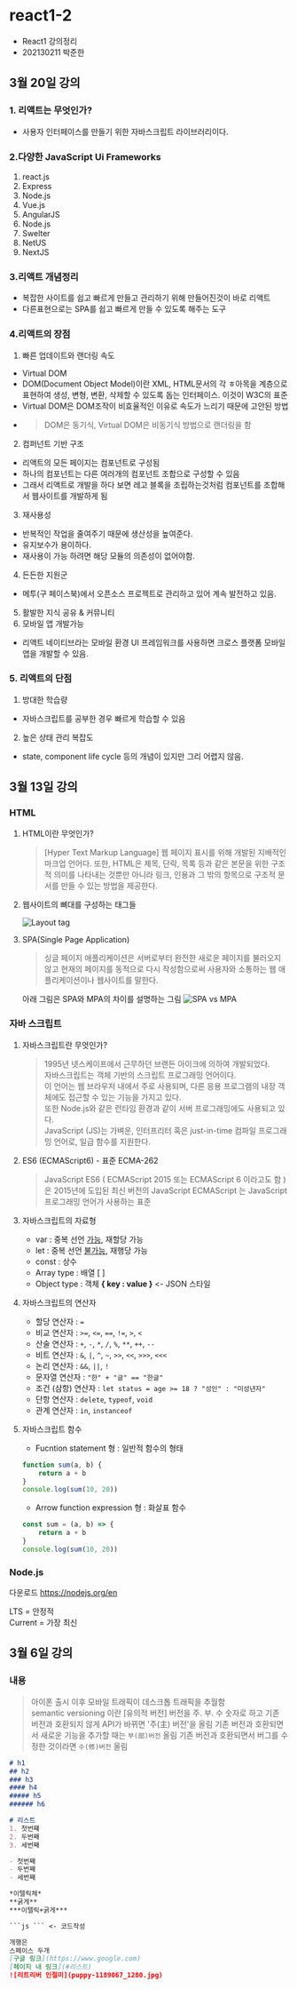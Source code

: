 # react1-2
- React1 강의정리
- 202130211 박준한

## 3월 20일 강의
### 1. 리액트는 무엇인가?
- 사용자 인터페이스를 만들기 위한 자바스크립트 라이브러리이다.
### 2.다양한 JavaScript Ui Frameworks
1. react.js  
2. Express  
3. Node.js  
4. Vue.js  
5. AngularJS  
6. Node.js  
7. Swelter  
8. NetUS  
9. NextJS  

### 3.리액트 개념정리
- 복잡한 사이트를 쉽고 빠르게 만들고 관리하기 위해 만들어진것이 바로 리액트  
- 다른표현으로는 SPA를 쉽고 빠르게 만들 수 있도록 해주는 도구
### 4.리액트의 장점
1. 빠른 업데이트와 랜더링 속도
- Virtual DOM  
- DOM(Document Object Model)이란 XML, HTML문서의 각 ㅎ아목을 계층으로 표현하여 생성, 변형, 변환, 삭제할 수 있도록 돕는 인터페이스. 이것이 W3C의 표준  
- Virtual DOM은 DOM조작이 비효율적인 이유로 속도가 느리기 때문에 고안된 방법  
- >DOM은 동기식, Virtual DOM은 비동기식 방법으로 랜더링을 함  
2. 컴퍼넌트 기반 구조
- 리액트의 모든 페이지는 컴포넌트로 구성됨
- 하나의 컴포넌트는 다른 여러개의 컴포넌트 조합으로 구성할 수 있음
- 그래서 리액트로 개발을 하다 보면 레고 블록을 조립하는것처럼 컴포넌트를 조합해서 웹사이트를 개발하게 됨
3. 재사용성
* 반복적인 작업을 줄여주기 때문에 생산성을 높여준다.
* 유지보수가 용이하다.
* 재사용이 가능 하려면 해당 모듈의 의존성이 없어야함.

4. 든든한 지원군
- 메투(구 페이스북)에서 오픈소스 프로젝트로 관리하고 있어 계속 발전하고 있음.
5. 활발한 지식 공유 & 커뮤니티
6. 모바일 앱 개발가능
* 리액트 네이티브라는 모바일 환경 UI 프레임워크를 사용하면 크로스 플랫폼 모바일 앱을 개발할 수 있음.
### 5. 리액트의 단점
1. 방대한 학습량  
- 자바스크립트를 공부한 경우 빠르게 학습할 수 있음
2. 높은 상태 관리 복잡도
- state, component life cycle 등의 개념이 있지만 그리 어렵지 않음.

## 3월 13일 강의 

### HTML
1. HTML이란 무엇인가?
    > [Hyper Text Markup Language] 웹 페이지 표시를 위해 개발된 지배적인 마크업 언어다.
    > 또한, HTML은 제목, 단락, 목록 등과 같은 본문을 위한 구조적 의미를 나타내는 것뿐만 아니라 링크, 인용과 그 밖의 항목으로 구조적 문서를 만들 수 있는 방법을 제공한다.

2. 웹사이트의 뼈대를 구성하는 태그들  

    ![Layout tag](https://thebook.io/img/006943/065_1.jpg)

3. SPA(Single Page Application)
   > 싱글 페이지 애플리케이션은 서버로부터 완전한 새로운 페이지를 불러오지 않고 현재의 페이지를 동적으로 다시 작성함으로써 사용자와 소통하는 웹 애플리케이션이나 웹사이트를 말한다.

   아래 그림은 SPA와 MPA의 차이를 설명하는 그림
   ![SPA vs MPA](https://miro.medium.com/v2/resize:fit:1358/1*zr1yTjLEsUZB6BkEve8FTA.png)
### 자바 스크립트
1. 자바스크립트란 무엇인가?
   > 1995년 넷스케이프에서 근무하던 브랜든 아이크에 의하여 개발되었다.  
   > 자바스크립트는 객체 기반의 스크립트 프로그래밍 언어이다.  
   > 이 언어는 웹 브라우저 내에서 주로 사용되며, 다른 응용 프로그램의 내장 객체에도 접근할 수 있는 기능을 가지고 있다.  
   > 또한 Node.js와 같은 런타임 환경과 같이 서버 프로그래밍에도 사용되고 있다.  
   > JavaScript (JS)는 가벼운, 인터프리터 혹은 just-in-time 컴파일 프로그래밍 언어로, 일급 함수를 지원한다.

2. ES6 (ECMAScript6) - 표준 ECMA-262
   > JavaScript ES6 ( ECMAScript 2015 또는 ECMAScript 6 이라고도 함 )은 2015년에 도입된 최신 버전의 JavaScript
   > ECMAScript 는 JavaScript 프로그래밍 언어가 사용하는 표준

3. 자바스크립트의 자료형
    - var : 중복 선언 <u>가능</u>, 재할당 가능
    - let : 중복 선언 <u>불가능</u>, 재행당 가능
    - const : 상수
    - Array type : 배열 [ ]
    - Object type : 객체 **{ key : value }** <- JSON 스타일

4. 자바스크립트의 연산자
    - 할당 연산자 : `=`
    - 비교 연산자 : `>=`, `<=`, `==`, `!=`, `>`, `<`
    - 산술 연산자 : `+`, `-`, `*`, `/`, `%`, `**`, `++`, `--`
    - 비트 연산자 : `&`, `|`, `^`, `~`, `>>`, `<<`, `>>>`, `<<<`
    - 논리 연산자 : `&&`, `||`, `!`
    - 문자열 연산자 : `"한" + "글" == "한글"`
    - 조건 (삼항) 연산자 : `let status = age >= 18 ? "성인" : "미성년자"`
    - 단항 연산자 : `delete`, `typeof`, `void`
    - 관계 연산자 : `in`, `instanceof`

5. 자바스크립트 함수
    - Fucntion statement 형 : 일반적 함수의 형태
    ```js
    function sum(a, b) {
        return a + b
    }
    console.log(sum(10, 20))
    ```
    - Arrow function expression 형 : 화살표 함수
    ```js
    const sum = (a, b) => {
        return a + b
    }
    console.log(sum(10, 20))
    ```
    
### Node.js
다운로드 https://nodejs.org/en

LTS = 안정적  
Current = 가장 최신
<br>

## 3월 6일 강의
### 내용
> 아이폰 출시 이후 모바일 트래픽이 데스크톱 트래픽을 추월함  
semantic versioning 이란 [유의적 버전]
버전을 주. 부. 수 숫자로 하고
기존 버전과 호환되지 않게 API가 바뀌면 '주(主) 버전'을 올림
기존 버전과 호환되면서 새로운 기능을 추가할 때는 `부(部)버전` 올림
기존 버전과 호환되면서 버그를 수정한 것이라면 `수(修)버전` 올림

```md
# h1
## h2
### h3
#### h4
##### h5
###### h6

# 리스트
1. 첫번쨰
2. 두번째
3. 세번째

- 첫번째
- 두번째
- 세번째

*이텔릭체*  
**굵게**  
***이텔릭+굵게***  

```js ``` <- 코드작성  

개행은  
스페이스 두개
[구글 링크](https://www.google.com)  
[페이지 내 링크](#리스트)  
![리트리버 인절미](puppy-1189067_1280.jpg)
```